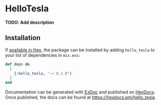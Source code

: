 # HelloTesla

**TODO: Add description**

## Installation

If [available in Hex](https://hex.pm/docs/publish), the package can be installed
by adding `hello_tesla` to your list of dependencies in `mix.exs`:

```elixir
def deps do
  [
    {:hello_tesla, "~> 0.1.0"}
  ]
end
```

Documentation can be generated with [ExDoc](https://github.com/elixir-lang/ex_doc)
and published on [HexDocs](https://hexdocs.pm). Once published, the docs can
be found at <https://hexdocs.pm/hello_tesla>.

